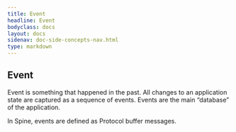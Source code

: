 ```yaml
---
title: Event
headline: Event
bodyclass: docs
layout: docs
sidenav: doc-side-concepts-nav.html
type: markdown
---
```

<h2 class="top">Event</h2> 

Event is something that happened in the past. All changes to an application state are captured as a sequence of events. Events are the main “database” of the application. 

In Spine, events are defined as Protocol buffer messages. 
